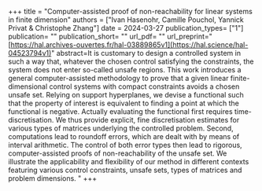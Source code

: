 +++ 
title = "Computer-assisted proof of non-reachability for linear systems in finite dimension" 
authors = ["Ivan Hasenohr, Camille Pouchol, Yannick Privat & Christophe Zhang"] 
date = 2024-03-27
publication_types= ["1"] 
publication= "" 
publication_short= "" 
url_pdf= "" 
url_preprint="[https://hal.archives-ouvertes.fr/hal-03889865v1](https://hal.science/hal-04523794v1)" 
abstract=It is customary to design a controlled system in such a way that, whatever the chosen control satisfying the constraints, the system does not enter so-called unsafe regions. This work introduces a general computer-assisted methodology to prove that a given linear finite-dimensional control systems with compact constraints avoids a chosen unsafe set. Relying on support hyperplanes, we devise a functional such that the property of interest is equivalent to finding a point at which the functional is negative. Actually evaluating the functional first requires time-discretisation. We thus provide explicit, fine discretisation estimates for various types of matrices underlying the controlled problem. Second, computations lead to roundoff errors, which are dealt with by means of interval arithmetic. The control of both error types then lead to rigorous, computer-assisted proofs of non-reachability of the unsafe set. We illustrate the applicability and flexibility of our method in different contexts featuring various control constraints, unsafe sets, types of matrices and problem dimensions. "
+++
